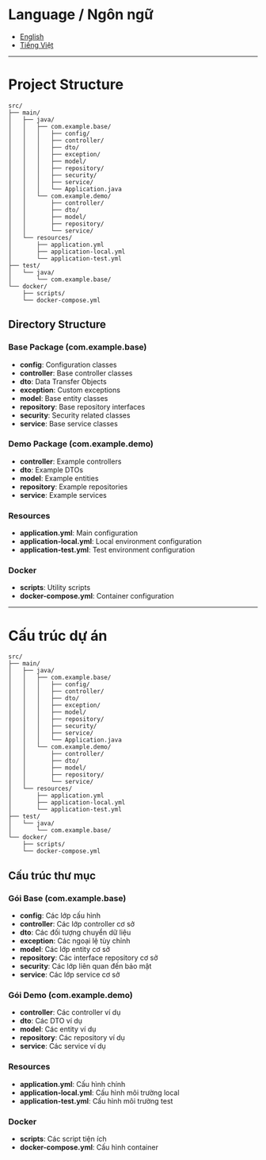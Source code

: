 # Language / Ngôn ngữ

- [English](#english)
- [Tiếng Việt](#tiếng-việt)

---

<a name="english"></a>
# Project Structure

```
src/
├── main/
│   ├── java/
│   │   ├── com.example.base/
│   │   │   ├── config/
│   │   │   ├── controller/
│   │   │   ├── dto/
│   │   │   ├── exception/
│   │   │   ├── model/
│   │   │   ├── repository/
│   │   │   ├── security/
│   │   │   ├── service/
│   │   │   └── Application.java
│   │   └── com.example.demo/
│   │       ├── controller/
│   │       ├── dto/
│   │       ├── model/
│   │       ├── repository/
│   │       └── service/
│   └── resources/
│       ├── application.yml
│       ├── application-local.yml
│       └── application-test.yml
├── test/
│   └── java/
│       └── com.example.base/
└── docker/
    ├── scripts/
    └── docker-compose.yml
```

## Directory Structure

### Base Package (com.example.base)
- **config**: Configuration classes
- **controller**: Base controller classes
- **dto**: Data Transfer Objects
- **exception**: Custom exceptions
- **model**: Base entity classes
- **repository**: Base repository interfaces
- **security**: Security related classes
- **service**: Base service classes

### Demo Package (com.example.demo)
- **controller**: Example controllers
- **dto**: Example DTOs
- **model**: Example entities
- **repository**: Example repositories
- **service**: Example services

### Resources
- **application.yml**: Main configuration
- **application-local.yml**: Local environment configuration
- **application-test.yml**: Test environment configuration

### Docker
- **scripts**: Utility scripts
- **docker-compose.yml**: Container configuration

---

<a name="tiếng-việt"></a>
# Cấu trúc dự án

```
src/
├── main/
│   ├── java/
│   │   ├── com.example.base/
│   │   │   ├── config/
│   │   │   ├── controller/
│   │   │   ├── dto/
│   │   │   ├── exception/
│   │   │   ├── model/
│   │   │   ├── repository/
│   │   │   ├── security/
│   │   │   ├── service/
│   │   │   └── Application.java
│   │   └── com.example.demo/
│   │       ├── controller/
│   │       ├── dto/
│   │       ├── model/
│   │       ├── repository/
│   │       └── service/
│   └── resources/
│       ├── application.yml
│       ├── application-local.yml
│       └── application-test.yml
├── test/
│   └── java/
│       └── com.example.base/
└── docker/
    ├── scripts/
    └── docker-compose.yml
```

## Cấu trúc thư mục

### Gói Base (com.example.base)
- **config**: Các lớp cấu hình
- **controller**: Các lớp controller cơ sở
- **dto**: Các đối tượng chuyển dữ liệu
- **exception**: Các ngoại lệ tùy chỉnh
- **model**: Các lớp entity cơ sở
- **repository**: Các interface repository cơ sở
- **security**: Các lớp liên quan đến bảo mật
- **service**: Các lớp service cơ sở

### Gói Demo (com.example.demo)
- **controller**: Các controller ví dụ
- **dto**: Các DTO ví dụ
- **model**: Các entity ví dụ
- **repository**: Các repository ví dụ
- **service**: Các service ví dụ

### Resources
- **application.yml**: Cấu hình chính
- **application-local.yml**: Cấu hình môi trường local
- **application-test.yml**: Cấu hình môi trường test

### Docker
- **scripts**: Các script tiện ích
- **docker-compose.yml**: Cấu hình container 